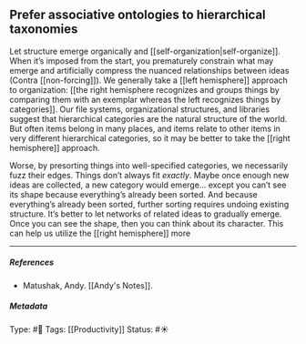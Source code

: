 ## Prefer associative ontologies to hierarchical taxonomies # 

Let structure emerge organically and [[self-organization|self-organize]]. When it’s imposed from the start, you prematurely constrain what may emerge and artificially compress the nuanced relationships between ideas (Contra [[non-forcing]]). We generally take a [[left hemisphere]] approach to organization: [[the right hemisphere recognizes and groups things by comparing them with an exemplar whereas the left recognizes things by categories]]. Our file systems, organizational structures, and libraries suggest that hierarchical categories are the natural structure of the world. But often items belong in many places, and items relate to other items in very different hierarchical categories, so it may be better to take the [[right hemisphere]] approach.

Worse, by presorting things into well-specified categories, we necessarily fuzz their edges. Things don’t always fit _exactly_. Maybe once enough new ideas are collected, a new category would emerge… except you can’t see its shape because everything’s already been sorted. And because everything’s already been sorted, further sorting requires undoing existing structure. It’s better to let networks of related ideas to gradually emerge. Once you can see the shape, then you can think about its character. This can help us utilize the [[right hemisphere]] more 

___

##### References

- Matushak, Andy. [[Andy's Notes]]. 

##### Metadata

Type: #🔴 
Tags: [[Productivity]]
Status: #☀️ 